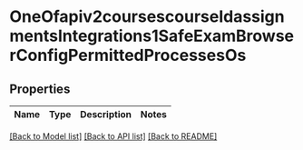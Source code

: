 # OneOfapiv2coursescourseIdassignmentsIntegrations1SafeExamBrowserConfigPermittedProcessesOs

## Properties
Name | Type | Description | Notes
------------ | ------------- | ------------- | -------------

[[Back to Model list]](../README.md#documentation-for-models) [[Back to API list]](../README.md#documentation-for-api-endpoints) [[Back to README]](../README.md)

